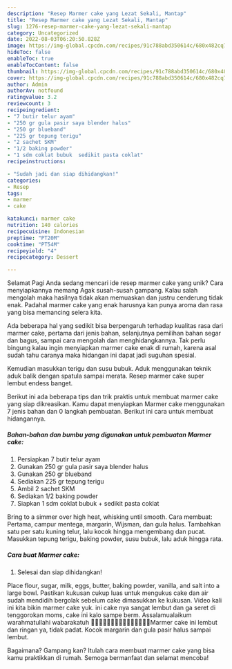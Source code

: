 ```yaml
---
description: "Resep Marmer cake yang Lezat Sekali, Mantap"
title: "Resep Marmer cake yang Lezat Sekali, Mantap"
slug: 1276-resep-marmer-cake-yang-lezat-sekali-mantap
category: Uncategorized
date: 2022-08-03T06:20:50.828Z
image: https://img-global.cpcdn.com/recipes/91c788abd350614c/680x482cq70/marmer-cake-foto-resep-utama.jpg
hideToc: false
enableToc: true
enableTocContent: false
thumbnail: https://img-global.cpcdn.com/recipes/91c788abd350614c/680x482cq70/marmer-cake-foto-resep-utama.jpg
cover: https://img-global.cpcdn.com/recipes/91c788abd350614c/680x482cq70/marmer-cake-foto-resep-utama.jpg
author: Admin
authorAv: notfound
ratingvalue: 3.2
reviewcount: 3
recipeingredient:
- "7 butir telur ayam"
- "250 gr gula pasir saya blender halus"
- "250 gr blueband"
- "225 gr tepung terigu"
- "2 sachet SKM"
- "1/2 baking powder"
- "1 sdm coklat bubuk  sedikit pasta coklat"
recipeinstructions:

- "Sudah jadi dan siap dihidangkan!"
categories:
- Resep
tags:
- marmer
- cake

katakunci: marmer cake 
nutrition: 140 calories
recipecuisine: Indonesian
preptime: "PT20M"
cooktime: "PT54M"
recipeyield: "4"
recipecategory: Dessert

---
```



Selamat Pagi Anda sedang mencari ide resep marmer cake yang unik? Cara menyiapkannya memang Agak susah-susah gampang. Kalau salah mengolah maka hasilnya tidak akan memuaskan dan justru cenderung tidak enak. Padahal marmer cake yang enak harusnya kan punya aroma dan rasa yang bisa memancing selera kita.


Ada beberapa hal yang sedikit bisa berpengaruh terhadap kualitas rasa dari marmer cake, pertama dari jenis bahan, selanjutnya pemilihan bahan segar dan bagus, sampai cara mengolah dan menghidangkannya. Tak perlu bingung kalau ingin menyiapkan marmer cake enak di rumah, karena asal sudah tahu caranya maka hidangan ini dapat jadi suguhan spesial.

Kemudian masukkan terigu dan susu bubuk. Aduk menggunakan teknik aduk balik dengan spatula sampai merata. Resep marmer cake super lembut endess banget.


Berikut ini ada beberapa tips dan trik praktis untuk membuat marmer cake yang siap dikreasikan. Kamu dapat menyiapkan Marmer cake menggunakan 7 jenis bahan dan 0 langkah pembuatan. Berikut ini cara untuk membuat hidangannya.

<!--inarticleads1-->

##### Bahan-bahan dan bumbu yang digunakan untuk pembuatan Marmer cake:

1. Persiapkan 7 butir telur ayam
1. Gunakan 250 gr gula pasir saya blender halus
1. Gunakan 250 gr blueband
1. Sediakan 225 gr tepung terigu
1. Ambil 2 sachet SKM
1. Sediakan 1/2 baking powder
1. Siapkan 1 sdm coklat bubuk + sedikit pasta coklat


Bring to a simmer over high heat, whisking until smooth. Cara membuat: Pertama, campur mentega, margarin, Wijsman, dan gula halus. Tambahkan satu per satu kuning telur, lalu kocok hingga mengembang dan pucat. Masukkan tepung terigu, baking powder, susu bubuk, lalu aduk hingga rata. 

<!--inarticleads2-->

##### Cara buat Marmer cake:


1. Selesai dan siap dihidangkan!

Place flour, sugar, milk, eggs, butter, baking powder, vanilla, and salt into a large bowl. Pastikan kukusan cukup luas untuk mengukus cake dan air sudah mendidih bergolak sebelum cake dimasukkan ke kukusan. Video kali ini kita bikin marmer cake yuk. ini cake nya sangat lembut dan ga seret di tenggorokan moms, cake ini kalo sampe berm. Assalamualaikum warahmatullahi wabarakatuh 🍰🍰🍰🍰🍰🍰🍰🍰🍰🍰🍰🍰🍰🍰🍰Marmer cake ini lembut dan ringan ya, tidak padat. Kocok margarin dan gula pasir halus sampai lembut. 

Bagaimana? Gampang kan? Itulah cara membuat marmer cake yang bisa kamu praktikkan di rumah. Semoga bermanfaat dan selamat mencoba!
